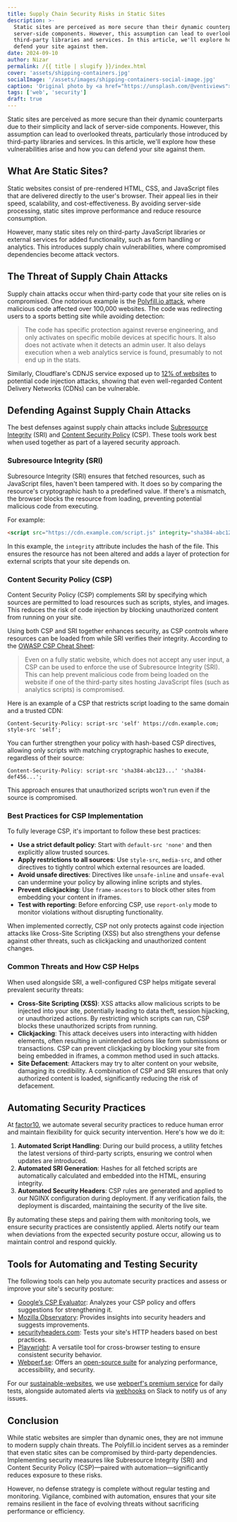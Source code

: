 ```yaml
---
title: Supply Chain Security Risks in Static Sites
description: >-
  Static sites are perceived as more secure than their dynamic counterparts due to their simplicity and lack of
  server-side components. However, this assumption can lead to overlooked threats, particularly those introduced by
  third-party libraries and services. In this article, we'll explore how these vulnerabilities arise and how you can
  defend your site against them.
date: 2024-09-10
author: Nizar
permalink: /{{ title | slugify }}/index.html
cover: 'assets/shipping-containers.jpg'
socialImage: '/assets/images/shipping-containers-social-image.jpg'
caption: 'Original photo by <a href="https://unsplash.com/@ventiviews">Venti Views</a> on <a href="https://unsplash.com/photos/aerial-view-of-city-buildings-during-daytime-6p0JBES_65E">Unsplash</a>'
tags: ['web', 'security']
draft: true
---
```


Static sites are perceived as more secure than their dynamic counterparts due to their simplicity and lack of
server-side components. However, this assumption can lead to overlooked threats, particularly those introduced by
third-party libraries and services. In this article, we'll explore how these vulnerabilities arise and how you can
defend your site against them.

## What Are Static Sites?

Static websites consist of pre-rendered HTML, CSS, and JavaScript files that are delivered directly to the user's
browser. Their appeal lies in their speed, scalability, and cost-effectiveness. By avoiding server-side processing,
static sites improve performance and reduce resource consumption.

However, many static sites rely on third-party JavaScript libraries or external services for added functionality, such
as form handling or analytics. This introduces supply chain vulnerabilities, where compromised dependencies become
attack vectors.

## The Threat of Supply Chain Attacks

Supply chain attacks occur when third-party code that your site relies on is compromised. One notorious example is the
[Polyfill.io attack](https://sansec.io/research/polyfill-supply-chain-attack), where malicious code affected over
100,000 websites. The code was redirecting users to a sports betting site while avoiding detection:

> The code has specific protection against reverse engineering, and only activates on specific mobile devices at
  specific hours. It also does not activate when it detects an admin user. It also delays execution when a web analytics
  service is found, presumably to not end up in the stats.

Similarly, Cloudflare's CDNJS service exposed up to [12% of websites](https://www.bleepingcomputer.com/news/security/critical-cloudflare-cdn-flaw-allowed-compromise-of-12-percent-of-all-sites/)
to potential code injection attacks, showing that even well-regarded Content Delivery Networks (CDNs) can be vulnerable.

## Defending Against Supply Chain Attacks

The best defenses against supply chain attacks include [Subresource Integrity](https://developer.mozilla.org/en-US/docs/Web/Security/Subresource_Integrity)
(SRI) and [Content Security Policy](https://developer.mozilla.org/en-US/docs/Web/HTTP/CSP) (CSP). These tools work best
when used together as part of a layered security approach.

### Subresource Integrity (SRI)

Subresource Integrity (SRI) ensures that fetched resources, such as JavaScript files, haven't been tampered with. It
does so by comparing the resource's cryptographic hash to a predefined value. If there's a mismatch, the browser blocks
the resource from loading, preventing potential malicious code from executing.

For example:

```html
<script src="https://cdn.example.com/script.js" integrity="sha384-abc123..." crossorigin="anonymous"></script>
```

In this example, the `integrity` attribute includes the hash of the file. This ensures the resource has not been altered
and adds a layer of protection for external scripts that your site depends on.

### Content Security Policy (CSP)

Content Security Policy (CSP) complements SRI by specifying which sources are permitted to load resources such as
scripts, styles, and images. This reduces the risk of code injection by blocking unauthorized content from running on
your site.

Using both CSP and SRI together enhances security, as CSP controls where resources can be loaded from while SRI verifies
their integrity. According to the [OWASP CSP Cheat Sheet](https://cheatsheetseries.owasp.org/cheatsheets/Content_Security_Policy_Cheat_Sheet.html#defense-in-depth):

> Even on a fully static website, which does not accept any user input, a CSP can be used to enforce the use of
  Subresource Integrity (SRI). This can help prevent malicious code from being loaded on the website if one of the
  third-party sites hosting JavaScript files (such as analytics scripts) is compromised.

Here is an example of a CSP that restricts script loading to the same domain and a trusted CDN:

```text
Content-Security-Policy: script-src 'self' https://cdn.example.com; style-src 'self';
```

You can further strengthen your policy with hash-based CSP directives, allowing only scripts with matching cryptographic
hashes to execute, regardless of their source:

```text
Content-Security-Policy: script-src 'sha384-abc123...' 'sha384-def456...';
```

This approach ensures that unauthorized scripts won't run even if the source is compromised.

### Best Practices for CSP Implementation

To fully leverage CSP, it's important to follow these best practices:

- **Use a strict default policy**: Start with `default-src 'none'` and then explicitly allow trusted sources.
- **Apply restrictions to all sources**: Use `style-src`, `media-src`, and other directives to tightly control which
  external resources are loaded.
- **Avoid unsafe directives**: Directives like `unsafe-inline` and `unsafe-eval` can undermine your policy by allowing
  inline scripts and styles.
- **Prevent clickjacking**: Use `frame-ancestors` to block other sites from embedding your content in iframes.
- **Test with reporting**: Before enforcing CSP, use `report-only` mode to monitor violations without disrupting
  functionality.

When implemented correctly, CSP not only protects against code injection attacks like Cross-Site Scripting (XSS) but
also strengthens your defense against other threats, such as clickjacking and unauthorized content changes.

### Common Threats and How CSP Helps

When used alongside SRI, a well-configured CSP helps mitigate several prevalent security threats:

- **Cross-Site Scripting (XSS)**: XSS attacks allow malicious scripts to be injected into your site, potentially leading
  to data theft, session hijacking, or unauthorized actions. By restricting which scripts can run, CSP blocks these
  unauthorized scripts from running.
- **Clickjacking**: This attack deceives users into interacting with hidden elements, often resulting in unintended
  actions like form submissions or transactions. CSP can prevent clickjacking by blocking your site from being embedded
  in iframes, a common method used in such attacks.
- **Site Defacement**: Attackers may try to alter content on your website, damaging its credibility. A combination of
  CSP and SRI ensures that only authorized content is loaded, significantly reducing the risk of defacement.

## Automating Security Practices

At [factor10](https://www.factor10.com/), we automate several security practices to reduce human error and maintain
flexibility for quick security intervention. Here's how we do it:

1. **Automated Script Handling**: During our build process, a utility fetches the latest versions of third-party
   scripts, ensuring we control when updates are introduced.
2. **Automated SRI Generation**: Hashes for all fetched scripts are automatically calculated and embedded
   into the HTML, ensuring integrity.
3. **Automated Security Headers**: CSP rules are generated and applied to our NGINX configuration during deployment.
   If any verification fails, the deployment is discarded, maintaining the security of the live site.

By automating these steps and pairing them with monitoring tools, we ensure security practices are consistently applied.
Alerts notify our team when deviations from the expected security posture occur, allowing us to maintain control and
respond quickly.

## Tools for Automating and Testing Security

The following tools can help you automate security practices and assess or improve your site's security posture:

- [Google’s CSP Evaluator](https://csp-evaluator.withgoogle.com/): Analyzes your CSP policy and offers suggestions for
  strengthening it.
- [Mozilla Observatory](https://observatory.mozilla.org/): Provides insights into security headers and suggests
  improvements.
- [securityheaders.com](https://securityheaders.com/): Tests your site's HTTP headers based on best practices.
- [Playwright](https://playwright.dev/): A versatile tool for cross-browser testing to ensure consistent security
  behavior.
- [Webperf.se](http://webperf.se): Offers an [open-source suite](https://github.com/Webperf-se/webperf_core) for
  analyzing performance, accessibility, and security.

For our [sustainable-websites](https://factor10.com/websites/), we use [webperf's premium service](https://webperf.se/erbjudande/)
for daily tests, alongside automated alerts via [webhooks](https://webperf.se/articles/webhooks/) on Slack to notify us
of any issues.

## Conclusion

While static websites are simpler than dynamic ones, they are not immune to modern supply chain threats. The Polyfill.io
incident serves as a reminder that even static sites can be compromised by third-party dependencies. Implementing
security measures like Subresource Integrity (SRI) and Content Security Policy (CSP)—paired with
automation—significantly reduces exposure to these risks.

However, no defense strategy is complete without regular testing and monitoring. Vigilance, combined with automation,
ensures that your site remains resilient in the face of evolving threats without sacrificing performance or efficiency.
